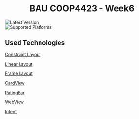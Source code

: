 <h1 align="center">BAU COOP4423 - Week6 </h3>
 
 
 ![Latest Version](https://img.shields.io/badge/latestVersion-1.0-yellow)
<br>
![Supported Platforms](https://img.shields.io/badge/Supported_Platforms:-Native_Android_-orange)


## Used Technologies
[Constraint Layout](https://developer.android.com/jetpack/androidx/releases/constraintlayout?hl=en)

[Linear Layout](https://developer.android.com/develop/ui/views/layout/linear?hl=en)

[Frame Layout](https://developer.android.com/reference/android/widget/FrameLayout?hl=en)

[CardView](https://developer.android.com/reference/kotlin/androidx/cardview/widget/CardView?hl=en)

[RatingBar](https://developer.android.com/reference/kotlin/android/widget/RatingBar?hl=en)

[WebView](https://developer.android.com/reference/android/webkit/WebView?hl=en)

[Intent](https://developer.android.com/reference/android/content/Intent)

